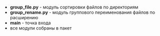 - **group_file.py** - модуль сортировки файлов по директориям
- **group_rename.py** - модуль  группового переименования файлов по расширению
- **main** - точка входа
- все модули собраны в пакет